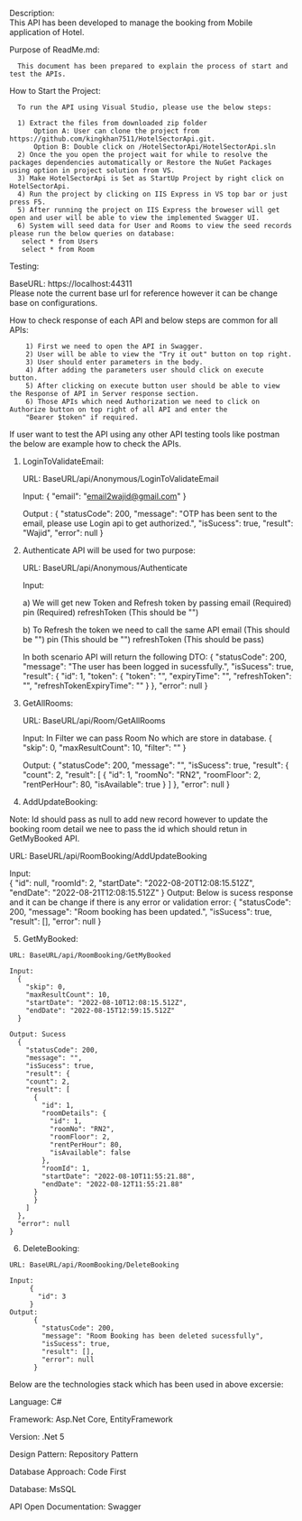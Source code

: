 Description:   
      This API has been developed to manage the booking from Mobile application of Hotel. 

Purpose of ReadMe.md: 

      This document has been prepared to explain the process of start and test the APIs.

How to Start the Project:

      To run the API using Visual Studio, please use the below steps: 

      1) Extract the files from downloaded zip folder
          Option A: User can clone the project from https://github.com/kingkhan7511/HotelSectorApi.git. 
          Option B: Double click on /HotelSectorApi/HotelSectorApi.sln 
      2) Once the you open the project wait for while to resolve the packages dependencies automatically or Restore the NuGet Packages using option in project solution from VS.  
      3) Make HotelSectorApi is Set as StartUp Project by right click on HotelSectorApi.  
      4) Run the project by clicking on IIS Express in VS top bar or just press F5.  
      5) After running the project on IIS Express the broweser will get open and user will be able to view the implemented Swagger UI.
      6) System will seed data for User and Rooms to view the seed records please run the below queries on database:
       select * from Users
       select * from Room 

Testing:

BaseURL: https://localhost:44311  
        Please note the current base url for reference however it can be change  base on configurations. 

How to check response of each API and below steps are common for all APIs: 

        1) First we need to open the API in Swagger. 
        2) User will be able to view the "Try it out" button on top right. 
        3) User should enter parameters in the body. 
        4) After adding the parameters user should click on execute button. 
        5) After clicking on execute button user should be able to view the Response of API in Server response section. 
        6) Those APIs which need Authorization we need to click on         Authorize button on top right of all API and enter the 
        "Bearer $token" if required. 
  
If user want to test the API using any other API testing tools like postman the below are example how to check the APIs. 

  1) LoginToValidateEmail: 

      URL: BaseURL/api/Anonymous/LoginToValidateEmail

      Input: 
        {
          "email": "email2wajid@gmail.com"
        }

      Output : 
        {
          "statusCode": 200,
          "message": "OTP has been sent to the email, please use Login api to get authorized.",
          "isSucess": true,
          "result": "Wajid",
          "error": null
        }
  2) Authenticate API will be used for two purpose: 

      URL: BaseURL/api/Anonymous/Authenticate

      Input:
      
        a) We will get new Token and Refresh token by passing
            email (Required) 
            pin (Required) 
            refreshToken (This should be "") 

        b) To Refresh the token we need to call the same API
            email (This should be "")
            pin (This should be "") 
            refreshToken (This should be pass)

      In both scenario API will return the following DTO: 
      {
        "statusCode": 200,
        "message": "The user has been logged in sucessfully.",
        "isSucess": true,
        "result": {
          "id": 1,
          "token": {
            "token": "",
            "expiryTime": "",
            "refreshToken": "",
            "refreshTokenExpiryTime": ""
          }
        },
        "error": null
      }

  3) GetAllRooms:

      URL: BaseURL/api/Room/GetAllRooms

      Input: In Filter we can pass Room No which are store in database. 
            {
              "skip": 0,
              "maxResultCount": 10,
              "filter": ""
            }

      Output: 
            {
              "statusCode": 200,
              "message": "",
              "isSucess": true,
              "result": {
                "count": 2,
                "result": [
                  {
                    "id": 1,
                    "roomNo": "RN2",
                    "roomFloor": 2,
                    "rentPerHour": 80,
                    "isAvailable": true
                  } 
                ]
              },
              "error": null
            }
  4)  AddUpdateBooking: 

  Note: Id should pass as null to add new record however to update the booking room detail we nee to pass the id which should retun in GetMyBooked API. 

  URL: BaseURL/api/RoomBooking/AddUpdateBooking

  Input:  
      {
        "id": null, 
        "roomId": 2,
        "startDate": "2022-08-20T12:08:15.512Z",
        "endDate": "2022-08-21T12:08:15.512Z"
      }
  Output: 
    Below is sucess response and it can be change if there is any error or validation error: 
      {
        "statusCode": 200,
        "message": "Room booking has been updated.",
        "isSucess": true,
        "result": [],
        "error": null
      }

  5) GetMyBooked: 

    URL: BaseURL/api/RoomBooking/GetMyBooked

    Input: 
      {
        "skip": 0,
        "maxResultCount": 10,
        "startDate": "2022-08-10T12:08:15.512Z",
        "endDate": "2022-08-15T12:59:15.512Z"
      }

    Output: Sucess
      {
        "statusCode": 200,
        "message": "",
        "isSucess": true,
        "result": {
        "count": 2,
        "result": [
          {
            "id": 1,
            "roomDetails": {
              "id": 1,
              "roomNo": "RN2",
              "roomFloor": 2,
              "rentPerHour": 80,
              "isAvailable": false
            },
            "roomId": 1,
            "startDate": "2022-08-10T11:55:21.88",
            "endDate": "2022-08-12T11:55:21.88"
          }  
          }
        ]
      },
      "error": null
    }

  6) DeleteBooking:

    URL: BaseURL/api/RoomBooking/DeleteBooking

    Input: 
         {
           "id": 3
         }
    Output: 
          {
            "statusCode": 200,
            "message": "Room Booking has been deleted sucessfully",
            "isSucess": true,
            "result": [],
            "error": null
          }

Below are the technologies stack which has been used in above excersie: 

  Language: C#

  Framework: Asp.Net Core, EntityFramework  
  
  Version: .Net 5 
  
  Design Pattern: Repository Pattern

  Database Approach: Code First

  Database: MsSQL

  API Open Documentation: Swagger
 
 
